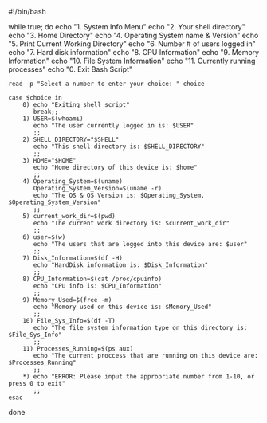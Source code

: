 #!/bin/bash

while true; do 
    echo "1. System Info Menu"
    echo "2. Your shell directory"
    echo "3. Home Directory"
    echo "4. Operating System name & Version"
    echo "5. Print Current Working Directory"
    echo "6. Number # of users logged in"
    echo "7. Hard disk information"
    echo "8. CPU Information"
    echo "9. Memory Information"
    echo "10. File System Information"
    echo "11. Currently running processes"
    echo "0. Exit Bash Script"

    read -p "Select a number to enter your choice: " choice

    case $choice in
        0) echo "Exiting shell script"
           break;;
        1) USER=$(whoami)
           echo "The user currently logged in is: $USER"
           ;;
        2) SHELL_DIRECTORY="$SHELL"
           echo "This shell directory is: $SHELL_DIRECTORY"
           ;;
        3) HOME="$HOME"
           echo "Home directory of this device is: $home"
           ;;
        4) Operating_System=$(uname)
           Operating_System_Version=$(uname -r)
           echo "The OS & OS Version is: $Operating_System, $Operating_System_Version"
           ;;
        5) current_work_dir=$(pwd)
           echo "The current work directory is: $current_work_dir"
           ;;
        6) user=$(w)
           echo "The users that are logged into this device are: $user"
           ;;
        7) Disk_Information=$(df -H)
           echo "HardDisk information is: $Disk_Information"
           ;;
        8) CPU_Information=$(cat /proc/cpuinfo)
           echo "CPU info is: $CPU_Information"
           ;;
        9) Memory_Used=$(free -m)
           echo "Memory used on this device is: $Memory_Used"
           ;;
        10) File_Sys_Info=$(df -T)
           echo "The file system information type on this directory is: $File_Sys_Info"
           ;;
        11) Processes_Running=$(ps aux)
           echo "The current proccess that are running on this device are: $Processes_Running"
           ;;
        *) echo "ERROR: Please input the appropriate number from 1-10, or press 0 to exit"
           ;;
    esac
done
